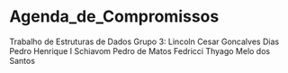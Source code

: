 # Agenda_de_Compromissos
Trabalho de Estruturas de Dados
Grupo 3:
    Lincoln Cesar Goncalves Dias
    Pedro Henrique I Schiavom
    Pedro de Matos Fedricci
    Thyago Melo dos Santos
